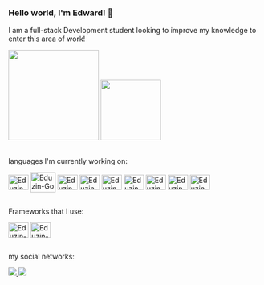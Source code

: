 ### Hello world, I'm Edward! 👋
I am a full-stack Development student looking to improve my knowledge to enter this area of work!
<div>
<img height="180em" src="https://github-readme-stats.vercel.app/api?username=SrEduzin&show_icons=true&theme=transparent">
<img height="120em" src="https://github-readme-stats.vercel.app/api/top-langs/?username=SrEduzin&layout=compact&theme=transparent"
</div>

##

<div style="display: incline_box"<br>

  <p>languages I'm currently working on:</p>
  
  <img align="center" alt="Eduzin-C" height="30" width="40" src="https://cdn.jsdelivr.net/gh/devicons/devicon/icons/c/c-original.svg">
  
  <img align="center" alt="Eduzin-Go" height="40" width="50" src="https://cdn.jsdelivr.net/gh/devicons/devicon/icons/go/go-original-wordmark.svg" >
  
  <img align="center" alt="Eduzin-HTML" height="30" width="40" src="https://cdn.jsdelivr.net/gh/devicons/devicon/icons/html5/html5-original.svg">
  
<img align="center" alt="Eduzin-css" height="30" width="40" src="https://cdn.jsdelivr.net/gh/devicons/devicon/icons/css3/css3-original.svg">

<img align="center" alt="Eduzin-javascript" height="30" width="40" src="https://cdn.jsdelivr.net/gh/devicons/devicon/icons/javascript/javascript-original.svg">

<img align="center" alt="Eduzin-React" height="30" width="40" src="https://cdn.jsdelivr.net/gh/devicons/devicon/icons/react/react-original-wordmark.svg">

<img align="center" alt="Eduzin-Linux" height="30" width="40" src="https://cdn.jsdelivr.net/gh/devicons/devicon/icons/linux/linux-original.svg" >

<img align="center" alt="Eduzin-Python" height="30" width="40" src="https://cdn.jsdelivr.net/gh/devicons/devicon/icons/python/python-original.svg">

<img align="center" alt="Eduzin-PHP" height="30" width="40" src="https://cdn.jsdelivr.net/gh/devicons/devicon/icons/php/php-original.svg" />
          

</div>

##

<div>
  <p>Frameworks that I use:</p>
  
  
  <img align="center" alt="Eduzin-PHP" height="30" width="40"  src="https://cdn.jsdelivr.net/gh/devicons/devicon/icons/bootstrap/bootstrap-original.svg" />

  <img align="center" alt="Eduzin-PHP" height="30" width="40"  src="https://cdn.jsdelivr.net/gh/devicons/devicon/icons/jquery/jquery-plain-wordmark.svg" />
          
          
</div>

##

<div>
  <p>my social networks:</p>
  <a href="https://www.instagram.com/sreduzin/" target="blank"><img src="https://img.shields.io/badge/Instagram-E4405F?style=for-the-badge&logo=instagram&logoColor=white">
  <a href="https://www.facebook.com/profile.php?id=100085614279545" target="blank"><img src="https://img.shields.io/badge/Facebook-1877F2?style=for-the-badge&logo=facebook&logoColor=white">
</div>

